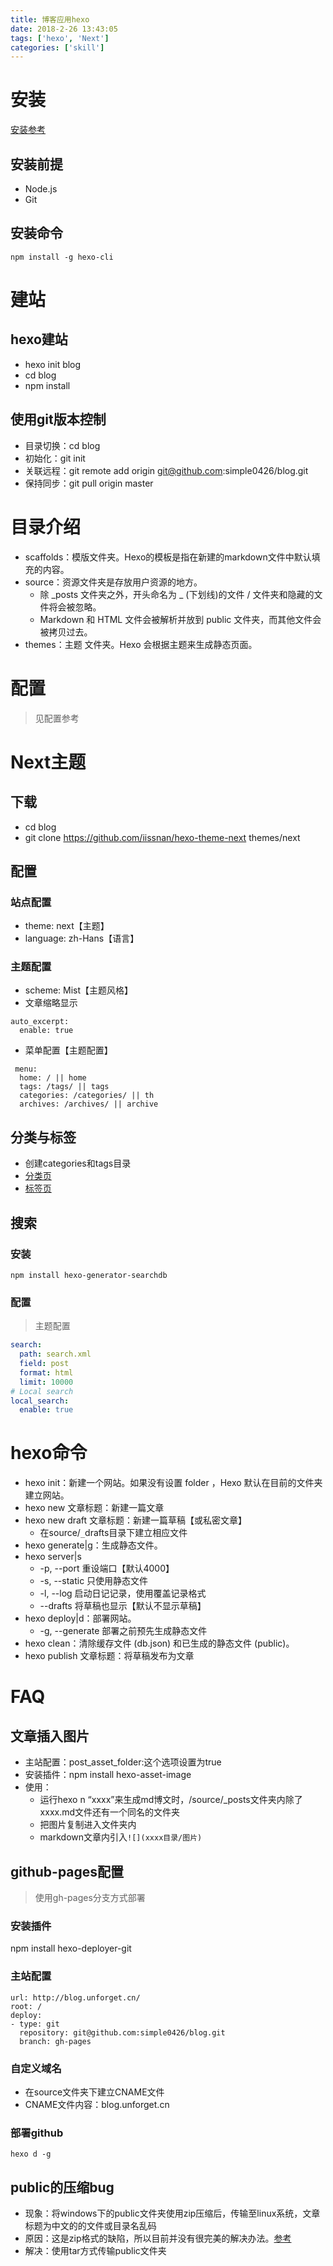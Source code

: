 ```yaml
---
title: 博客应用hexo
date: 2018-2-26 13:43:05
tags: ['hexo', 'Next']
categories: ['skill']
---
```

# 安装
[安装参考](https://hexo.io/zh-cn/docs/)
## 安装前提
* Node.js
* Git

## 安装命令
`npm install -g hexo-cli`

# 建站
## hexo建站
* hexo init blog
* cd blog
* npm install

## 使用git版本控制
* 目录切换：cd blog
* 初始化：git init
* 关联远程：git remote add origin git@github.com:simple0426/blog.git
* 保持同步：git pull origin master

# 目录介绍
* scaffolds：模版文件夹。Hexo的模板是指在新建的markdown文件中默认填充的内容。
* source：资源文件夹是存放用户资源的地方。
    * 除 _posts 文件夹之外，开头命名为 _ (下划线)的文件 / 文件夹和隐藏的文件将会被忽略。
    * Markdown 和 HTML 文件会被解析并放到 public 文件夹，而其他文件会被拷贝过去。
* themes：主题 文件夹。Hexo 会根据主题来生成静态页面。

# 配置
>见配置参考

# Next主题
## 下载
* cd blog
* git clone https://github.com/iissnan/hexo-theme-next themes/next

## 配置
### 站点配置
* theme: next【主题】
* language: zh-Hans【语言】

### 主题配置
* scheme: Mist【主题风格】
* 文章缩略显示

```
auto_excerpt:
  enable: true
```

* 菜单配置【主题配置】

```
 menu:
  home: / || home
  tags: /tags/ || tags
  categories: /categories/ || th
  archives: /archives/ || archive
```

## 分类与标签
* 创建categories和tags目录
* [分类页][2]
* [标签页][3]

## 搜索
### 安装
`npm install hexo-generator-searchdb`
### 配置
>主题配置

```yaml
search:
  path: search.xml
  field: post
  format: html
  limit: 10000
# Local search
local_search:
  enable: true
```

# hexo命令
* hexo init：新建一个网站。如果没有设置 folder ，Hexo 默认在目前的文件夹建立网站。
* hexo new 文章标题：新建一篇文章
* hexo new draft 文章标题：新建一篇草稿【或私密文章】
  - 在source/`_`drafts目录下建立相应文件
* hexo generate|g：生成静态文件。
* hexo server|s 
    - -p, --port    重设端口【默认4000】
    - -s, --static  只使用静态文件
    - -l, --log 启动日记记录，使用覆盖记录格式
    - --drafts 将草稿也显示【默认不显示草稿】
* hexo deploy|d：部署网站。
    - -g, --generate    部署之前预先生成静态文件
* hexo clean：清除缓存文件 (db.json) 和已生成的静态文件 (public)。
* hexo publish 文章标题：将草稿发布为文章

# FAQ
## 文章插入图片
* 主站配置：post_asset_folder:这个选项设置为true
* 安装插件：npm install hexo-asset-image
* 使用：
    - 运行hexo n “xxxx”来生成md博文时，/source/_posts文件夹内除了xxxx.md文件还有一个同名的文件夹 
    - 把图片复制进入文件夹内
    - markdown文章内引入`![](xxxx目录/图片)`

## github-pages配置
>使用gh-pages分支方式部署

### 安装插件
npm install hexo-deployer-git

### 主站配置
```
url: http://blog.unforget.cn/
root: /
deploy:
- type: git
  repository: git@github.com:simple0426/blog.git
  branch: gh-pages
```

### 自定义域名
* 在source文件夹下建立CNAME文件
* CNAME文件内容：blog.unforget.cn

### 部署github
`hexo d -g`

## public的压缩bug
* 现象：将windows下的public文件夹使用zip压缩后，传输至linux系统，文章标题为中文的的文件或目录名乱码
* 原因：这是zip格式的缺陷，所以目前并没有很完美的解决办法。[参考][1]
* 解决：使用tar方式传输public文件夹

[1]:http://blog.csdn.net/u012260238/article/details/52718416
[2]: https://github.com/iissnan/hexo-theme-next/wiki/%E5%88%9B%E5%BB%BA%E5%88%86%E7%B1%BB%E9%A1%B5%E9%9D%A2
[3]: https://github.com/iissnan/hexo-theme-next/wiki/%E5%88%9B%E5%BB%BA%E6%A0%87%E7%AD%BE%E4%BA%91%E9%A1%B5%E9%9D%A2
